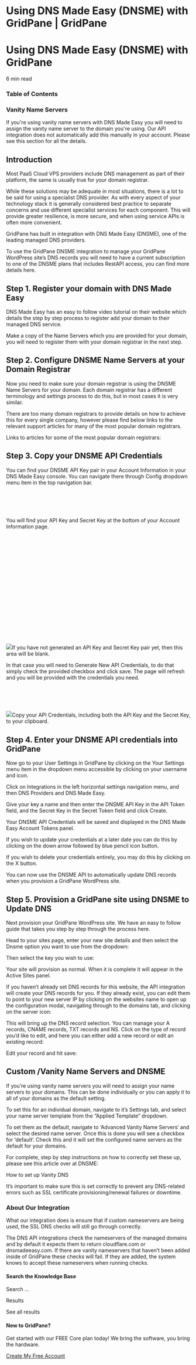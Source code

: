 # Using DNS Made Easy (DNSME) with GridPane | GridPane

# Using DNS Made Easy (DNSME) with GridPane

 

6 min read 

### Table of Contents

 

 

### Vanity Name Servers

If you're using vanity name servers with DNS Made Easy you will need to assign the vanity name server to the domain you're using. Our API integration does not automatically add this manually in your account. Please see this section for all the details.

## Introduction

Most PaaS Cloud VPS providers include DNS management as part of their platform, the same is usually true for your domain registrar.

While these solutions may be adequate in most situations, there is a lot to be said for using a specialist DNS provider. As with every aspect of your technology stack it is generally considered best practice to separate concerns and use different specialist services for each component. This will provide greater resilience, is more secure, and when using service APIs is often more convenient.

GridPane has built in integration with DNS Made Easy (DNSME), one of the leading managed DNS providers.

To use the GridPane DNSME integration to manage your GridPane WordPress site’s DNS records you will need to have a current subscription to one of the DNSME plans that includes RestAPI access, you can find more details here.

 

## Step 1. Register your domain with DNS Made Easy

DNS Made Easy has an easy to follow video tutorial on their website which details the step by step process to register add your domain to their managed DNS service.

Make a copy of the Name Servers which you are provided for your domain, you will need to register them with your domain registrar in the next step.

 

## Step 2. Configure DNSME Name Servers at your Domain Registrar

Now you need to make sure your domain registrar is using the DNSME Name Servers for your domain. Each domain registrar has a different terminology and settings process to do this, but in most cases it is very similar.

There are too many domain registrars to provide details on how to achieve this for every single company, however please find below links to the relevant support articles for many of the most popular domain registrars.

Links to articles for some of the most popular domain registrars:

 

## Step 3. Copy your DNSME API Credentials

You can find your DNSME API Key pair in your Account Information in your DNS Made Easy console. You can navigate there through Config dropdown menu item in the top navigation bar.

![](data:image/svg+xml,%3Csvg%20xmlns='http://www.w3.org/2000/svg'%20width='1038'%20height='149'%20viewBox='0%200%201038%20149'%3E%3C/svg%3E)You will find your API Key and Secret Key at the bottom of your Account Information page.

![](data:image/svg+xml,%3Csvg%20xmlns='http://www.w3.org/2000/svg'%20width='1053'%20height='621'%20viewBox='0%200%201053%20621'%3E%3C/svg%3E)![](https://s3.us-east-2.wasabisys.com/gridpanekb/Using-DNS-Made-Easy-DNSME-with-GridPane/5d77be3787563.png)If you have not generated an API Key and Secret Key pair yet, then this area will be blank.

In that case you will need to Generate New API Credentials, to do that simply check the provided checkbox and click save. The page will refresh and you will be provided with the credentials you need.

![](data:image/svg+xml,%3Csvg%20xmlns='http://www.w3.org/2000/svg'%20width='765'%20height='105'%20viewBox='0%200%20765%20105'%3E%3C/svg%3E)![](https://s3.us-east-2.wasabisys.com/gridpanekb/Using-DNS-Made-Easy-DNSME-with-GridPane/5d77be38838eb.png)Copy your API Credentials, including both the API Key and the Secret Key, to your clipboard.

 

## Step 4. Enter your DNSME API credentials into GridPane

Now go to your User Settings in GridPane by clicking on the Your Settings menu item in the dropdown menu accessible by clicking on your username and icon.

Click on Integrations in the left horizontal settings navigation menu, and then DNS Providers and DNS Made Easy.

Give your key a name and then enter the DNSME API Key in the API Token field, and the Secret Key in the Secret Token field and click Create.

Your DNSME API Credentials will be saved and displayed in the DNS Made Easy Account Tokens panel.

If you wish to update your credentials at a later date you can do this by clicking on the down arrow followed by blue pencil icon button.

If you wish to delete your credentials entirely, you may do this by clicking on the X button.

You can now use the DNSME API to automatically update DNS records when you provision a GridPane WordPress site.

 

## Step 5. Provision a GridPane site using DNSME to Update DNS

Next provision your GridPane WordPress site. We have an easy to follow guide that takes you step by step through the process here.

Head to your sites page, enter your new site details and then select the Dnsme option you want to use from the dropdown:

Then select the key you wish to use:

Your site will provision as normal. When it is complete it will appear in the Active Sites panel.

If you haven’t already set DNS records for this website, the API integration will create your DNS records for you. If they already exist, you can edit them to point to your new server IP by clicking on the websites name to open up the configuration modal, navigating through to the domains tab, and clicking on the server icon:

This will bring up the DNS record selection. You can manage your A records, CNAME records, TXT records and NS. Click on the type of record you’d like to edit, and here you can either add a new record or edit an existing record:

Edit your record and hit save:

 

## Custom /Vanity Name Servers and DNSME

 

If you’re using vanity name servers you will need to assign your name servers to your domains. This can be done individually or you can apply it to all of your domains as the default setting.

To set this for an individual domain, navigate to it’s Settings tab, and select your name server template from the “Applied Template” dropdown.

To set them as the default, navigate to ‘Advanced Vanity Name Servers‘ and select the desired name server. Once this is done you will see a checkbox for ‘default‘. Check this and it will set the configured name servers as the default for your domains.

For complete, step by step instructions on how to correctly set these up, please see this article over at DNSME:

How to set up Vanity DNS

It’s important to make sure this is set correctly to prevent any DNS-related errors such as SSL certificate provisioning/renewal failures or downtime.

### About Our Integration

What our integration does is ensure that if custom nameservers are being used, the SSL DNS checks will still go through correctly.

The DNS API integrations check the nameservers of the managed domains and by default it expects them to return cloudflare.com or dnsmadeeasy.com. If there are vanity nameservers that haven’t been added inside of GridPane these checks will fail. If they are added, the system knows to accept these nameservers when running checks.

 

 

#### Search the Knowledge Base

Search ...

 Results

See all results

#### New to GridPane?

Get started with our FREE Core plan today! We bring the software, you bring the hardware.

[Create My Free Account](https://gridpane.com/checkout/?plan=core)

